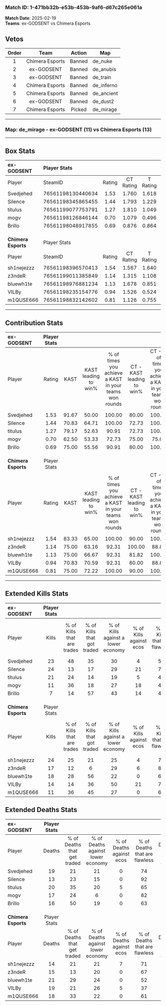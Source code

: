 ### Match ID: 1-471bb32b-e53b-453b-9af6-d67c265e061a  
**Match Date**: 2025-02-19  
**Teams**: ex-GODSENT vs Chimera Esports  

## Vetos  

| Order | Team | Action | Map |
| :---: | :--: | :----: | --- |
| 1 | Chimera Esports | Banned | de_nuke |
| 2 | ex-GODSENT | Banned | de_anubis |
| 3 | ex-GODSENT | Banned | de_train |
| 4 | Chimera Esports | Banned | de_inferno |
| 5 | Chimera Esports | Banned | de_ancient |
| 6 | ex-GODSENT | Banned | de_dust2 |
| 7 | Chimera Esports | Picked | de_mirage |

---  

### **Map**: de_mirage - ex-GODSENT (11) vs Chimera Esports (13)  
---  

## Box Stats  

| **ex-GODSENT**      | Player Stats      |        |           |          |       |       |       |         |        |      |     |
| :- | :- | :-: | :-: | :-: | :-: | :-: | :-: | :-: | :-: | :-: | :-: |
| Player              | SteamID           | Rating | CT Rating | T Rating | KAST  |  ADR  | Kills | Assists | Deaths | K/D  | HS% |
| Svedjehed           | 76561198130440634 |  1.53  |   1.760   |  1.618   | 91.67 | 111.5 |  23   |    8    |   19   | 1.21 | 39  |
| Silence             | 76561198345865455 |  1.44  |   1.793   |  1.229   | 70.83 | 88.1  |  24   |    2    |   13   | 1.85 | 41  |
| titulus             | 76561199077753791 |  1.27  |   1.810   |  1.049   | 79.17 | 94.7  |  21   |    4    |   20   | 1.05 | 61  |
| mogv                | 76561198126846144 |  0.70  |   1.079   |  0.496   | 62.50 | 46.3  |  11   |    3    |   17   | 0.65 | 54  |
| Brillo              | 76561198048917855 |  0.69  |   0.876   |  0.864   | 75.00 | 47.9  |   7   |    8    |   16   | 0.44 | 71  |
|                     |                   |        |           |          |       |       |       |         |        |      |     |
|                     |                   |        |           |          |       |       |       |         |        |      |     |
|                     |                   |        |           |          |       |       |       |         |        |      |     |
| **Chimera Esports** | Player Stats      |        |           |          |       |       |       |         |        |      |     |
| Player              | SteamID           | Rating | CT Rating | T Rating | KAST  |  ADR  | Kills | Assists | Deaths | K/D  | HS% |
| sh1nejezzz          | 76561198396570413 |  1.54  |   1.567   |  1.640   | 83.33 | 94.0  |  24   |    3    |   14   | 1.71 | 70  |
| z3ndeR              | 76561199011385849 |  1.14  |   1.315   |  1.108   | 75.00 | 72.0  |  17   |    4    |   15   | 1.13 | 41  |
| bluewh1te           | 76561198976881234 |  1.13  |   1.678   |  0.851   | 75.00 | 93.2  |  18   |    9    |   21   | 0.86 | 50  |
| VILBy               | 76561198235154776 |  0.94  |   1.526   |  0.524   | 70.83 | 73.0  |  14   |   10    |   19   | 0.74 | 64  |
| m1QUSE666           | 76561198832142602 |  0.81  |   1.126   |  0.755   | 75.00 | 59.2  |  11   |    3    |   18   | 0.61 | 63  |
---  

## Contribution Stats  

| **ex-GODSENT**      | Player Stats |       |                      |                                                        |                           |                                                             |                          |                                                            |
| :- | :-: | :-: | :-: | :-: | :-: | :-: | :-: | :-: |
| Player              |    Rating    | KAST  | KAST leading to win% | % of times you achieve a KAST in your teams won rounds | CT - KAST leading to win% | CT - % of times you achieve a KAST in your teams won rounds | T - KAST leading to win% | T - % of times you achieve a KAST in your teams won rounds |
| Svedjehed           |     1.53     | 91.67 |        50.00         |                         100.00                         |           80.00           |                           100.00                            |          25.00           |                           100.00                           |
| Silence             |     1.44     | 70.83 |        64.71         |                         100.00                         |           72.73           |                           100.00                            |          50.00           |                           100.00                           |
| titulus             |     1.27     | 79.17 |        52.63         |                         90.91                          |           72.73           |                           100.00                            |          25.00           |                           66.67                            |
| mogv                |     0.70     | 62.50 |        53.33         |                         72.73                          |           75.00           |                            75.00                            |          28.57           |                           66.67                            |
| Brillo              |     0.69     | 75.00 |        55.56         |                         90.91                          |           80.00           |                           100.00                            |          25.00           |                           66.67                            |
|                     |              |       |                      |                                                        |                           |                                                             |                          |                                                            |
|                     |              |       |                      |                                                        |                           |                                                             |                          |                                                            |
|                     |              |       |                      |                                                        |                           |                                                             |                          |                                                            |
| **Chimera Esports** | Player Stats |       |                      |                                                        |                           |                                                             |                          |                                                            |
| Player              |    Rating    | KAST  | KAST leading to win% | % of times you achieve a KAST in your teams won rounds | CT - KAST leading to win% | CT - % of times you achieve a KAST in your teams won rounds | T - KAST leading to win% | T - % of times you achieve a KAST in your teams won rounds |
| sh1nejezzz          |     1.54     | 83.33 |        65.00         |                         100.00                         |           90.00           |                           100.00                            |          40.00           |                           100.00                           |
| z3ndeR              |     1.14     | 75.00 |        63.16         |                         92.31                          |          100.00           |                            88.89                            |          36.36           |                           100.00                           |
| bluewh1te           |     1.13     | 75.00 |        66.67         |                         92.31                          |           81.82           |                           100.00                            |          42.86           |                           75.00                            |
| VILBy               |     0.94     | 70.83 |        70.59         |                         92.31                          |           80.00           |                            88.89                            |          57.14           |                           100.00                           |
| m1QUSE666           |     0.81     | 75.00 |        72.22         |                         100.00                         |           90.00           |                           100.00                            |          50.00           |                           100.00                           |
---  

## Extended Kills Stats  

| **ex-GODSENT**      | Player Stats |                            |                            |                                    |                         |                              |                                 |                                       |                    |           |
| :- | :-: | :-: | :-: | :-: | :-: | :-: | :-: | :-: | :-: | :-: |
| Player              |    Kills     | % of Kills that are trades | % of Kills that got traded | % of Kills against a lower economy | % of Kills against ecos | % of Kills that are flawless | % of Kills that are close duels | % of Kills that are assisted by flash | Pistol Round Kills | AWP Kills |
| Svedjehed           |      23      |             48             |             35             |                 30                 |            4            |              57              |                0                |                   9                   |         1          |     1     |
| Silence             |      24      |             13             |             17             |                 29                 |           21            |              79              |                8                |                   4                   |         3          |     9     |
| titulus             |      21      |             24             |             14             |                 19                 |            5            |              48              |               10                |                   0                   |         0          |     0     |
| mogv                |      11      |             36             |             18             |                 27                 |           18            |              45              |                0                |                   0                   |         2          |     0     |
| Brillo              |      7       |             14             |             57             |                 43                 |           14            |              43              |               14                |                   0                   |         0          |     0     |
|                     |              |                            |                            |                                    |                         |                              |                                 |                                       |                    |           |
|                     |              |                            |                            |                                    |                         |                              |                                 |                                       |                    |           |
|                     |              |                            |                            |                                    |                         |                              |                                 |                                       |                    |           |
| **Chimera Esports** | Player Stats |                            |                            |                                    |                         |                              |                                 |                                       |                    |           |
| Player              |    Kills     | % of Kills that are trades | % of Kills that got traded | % of Kills against a lower economy | % of Kills against ecos | % of Kills that are flawless | % of Kills that are close duels | % of Kills that are assisted by flash | Pistol Round Kills | AWP Kills |
| sh1nejezzz          |      24      |             25             |             21             |                 25                 |            4            |              75              |                0                |                   8                   |         1          |     0     |
| z3ndeR              |      17      |             12             |             6              |                 29                 |            6            |              88              |                0                |                   0                   |         0          |     9     |
| bluewh1te           |      18      |             28             |             56             |                 22                 |            0            |              61              |                6                |                   0                   |         4          |     0     |
| VILBy               |      14      |             14             |             36             |                 50                 |           21            |              79              |                0                |                   0                   |         1          |     0     |
| m1QUSE666           |      11      |             36             |             45             |                 27                 |            0            |              64              |               27                |                  18                   |         2          |     0     |
## Extended Deaths Stats  

| **ex-GODSENT**      | Player Stats |                             |                                   |                          |                               |                            |                           |               |
| :- | :-: | :-: | :-: | :-: | :-: | :-: | :-: | :-: |
| Player              |    Deaths    | % of Deaths that get traded | % of Deaths against lower economy | % of Deaths against ecos | % of Deaths that are flawless | % of Deaths that are close | % of Deaths while blinded | Deaths to AWP |
| Svedjehed           |      19      |             21              |                21                 |            0             |              74               |             0              |             5             |       2       |
| Silence             |      13      |             23              |                15                 |            0             |              92               |             0              |             8             |       3       |
| titulus             |      20      |             35              |                20                 |            5             |              65               |             10             |             5             |       1       |
| mogv                |      17      |             24              |                 6                 |            0             |              82               |             6              |             6             |       3       |
| Brillo              |      16      |             50              |                19                 |            0             |              63               |             6              |             0             |       0       |
|                     |              |                             |                                   |                          |                               |                            |                           |               |
|                     |              |                             |                                   |                          |                               |                            |                           |               |
|                     |              |                             |                                   |                          |                               |                            |                           |               |
| **Chimera Esports** | Player Stats |                             |                                   |                          |                               |                            |                           |               |
| Player              |    Deaths    | % of Deaths that get traded | % of Deaths against lower economy | % of Deaths against ecos | % of Deaths that are flawless | % of Deaths that are close | % of Deaths while blinded | Deaths to AWP |
| sh1nejezzz          |      14      |             21              |                21                 |            7             |              71               |             7              |            14             |       3       |
| z3ndeR              |      15      |             13              |                20                 |            0             |              67               |             0              |             0             |       2       |
| bluewh1te           |      21      |             29              |                24                 |            0             |              52               |             10             |             5             |       3       |
| VILBy               |      19      |             21              |                26                 |            5             |              37               |             11             |             0             |       0       |
| m1QUSE666           |      18      |             33              |                22                 |            0             |              61               |             0              |             0             |       2       |
